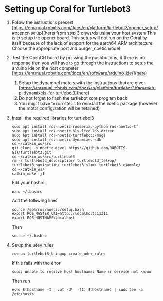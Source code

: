 # Setting up Coral for Turtlebot3

1. Follow the instructions present [https://emanual.robotis.com/docs/en/platform/turtlebot3/opencr_setup/#opencr-setup](here) from step 3 onwards using your host system
    This is to setup the opencr board. This setup will not run on the Coral by itself because of the lack of support for the aarch64 ARM architecture
    Choose the appropriate port and burger_noetic model

2. Test the OpenCR board by pressing the pushbuttons, if there is no response then you will have to go through the instructions to setup the arduino ide on the host    computer [https://emanual.robotis.com/docs/en/software/arduino_ide/](here)
    1. Setup the dynamixel motors with the instructions that are given [https://emanual.robotis.com/docs/en/platform/turtlebot3/faq/#setup-dynamixels-for-turtlebot3](here)
    2. Do not forget to flash the turtlebot core program back
    3. You might have to run step 1 to reinstall the noetic package (however the motor configuration will be retained)

3. Install the required libraries for turtlebot3 
    ```
    sudo apt install ros-noetic-rosserial-python ros-noetic-tf
    sudo apt install ros-noetic-hls-lfcd-lds-driver
    sudo apt install ros-noetic-turtlebot3-msgs
    sudo apt install ros-noetic-dynamixel-sdk
    cd ~/catkin_ws/src
    git clone -b noetic-devel https://github.com/ROBOTIS-GIT/turtlebot3.git
    cd ~/catkin_ws/src/turtlebot3
    rm -r turtlebot3_description/ turtlebot3_teleop/ turtlebot3_navigation/ turtlebot3_slam/ turtlebot3_example/
    cd ~/catkin_ws/
    catkin_make -j1
    ```
    Edit your bashrc
    ```
    nano ~/.bashrc
    ```

    Add the following lines
    ```
    source /opt/ros/noetic/setup.bash
    export ROS_MASTER_URI=http://localhost:11311
    export ROS_HOSTNAME=localhost
    ```
    Then
    ```
    source ~/.bashrc
    ```
4. Setup the udev rules

    ```
    rosrun turtlebot3_bringup create_udev_rules
    ```

    If this fails with the error

    ```
    sudo: unable to resolve host hostname: Name or service not known
    ```


    Then run
    ```
    echo $(hostname -I | cut -d\  -f1) $(hostname) | sudo tee -a /etc/hosts
    ```